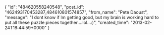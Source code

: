  {
   "id": "484620558240548",
   "post_id": "462493170453287_484610801574857",
   "from_name": "Pete Daoust",
   "message": "I dont know if Im getting good, but my brain is working hard to put all these puzzle pieces together....lol...:)",
   "created_time": "2013-02-24T18:44:59+0000"
 }
